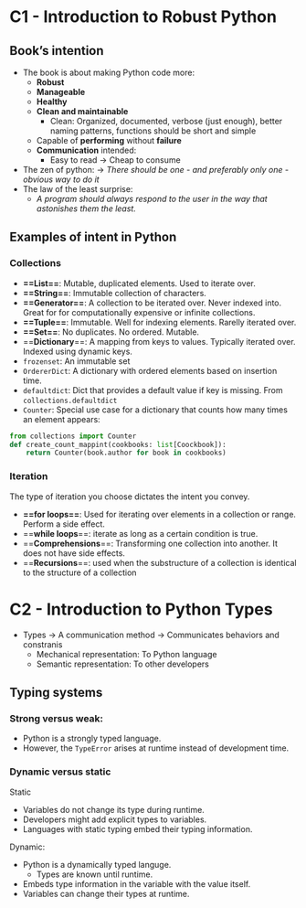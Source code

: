 # C1 - Introduction to Robust Python

## Book’s intention
- The book is about making Python code more:
	- **Robust**
	- **Manageable**
	- **Healthy**
	- **Clean and maintainable**
		- Clean: Organized, documented, verbose (just enough), better naming patterns, functions should be short and simple
	- Capable of **performing** without **failure**
	- **Communication** intended:
		- Easy to read → Cheap to consume
- The zen of python:
	→ *There should be one - and preferably only one - obvious way to do it*
- The law of the least surprise:
	- *A program should always respond to the user in the way that astonishes them the least.*

## Examples of intent in Python
### Collections
- **==List==**: Mutable, duplicated elements. Used to iterate over.
- **==String==**: Immutable collection of characters.
- **==Generator==**: A collection to be iterated over. Never indexed into. Great for for computationally expensive or infinite collections.
- **==Tuple==**: Immutable. Well for indexing elements. Rarelly iterated over.
- **==Set==**: No duplicates. No ordered. Mutable.
- ==**Dictionary**==: A mapping from keys to values. Typically iterated over. Indexed using dynamic keys.
- `frozenset`:  An immutable set
- `OrdererDict`: A dictionary with ordered elements based on insertion time.
- `defaultdict`: Dict that provides a default value if key is missing. From `collections.defaultdict`
- `Counter`: Special use case for a dictionary that counts how many times an element appears:
```python
from collections import Counter
def create_count_mappint(cookbooks: list[Coockbook]):
	return Counter(book.author for book in cookbooks)
```

### Iteration
The type of iteration you choose dictates the intent you convey.
- **==for loops==**: Used for iterating over elements in a collection or range. Perform a side effect.
- ==**while loops**==: iterate as long as a certain condition is true.
- ==**Comprehensions**==: Transforming one collection into another. It does not have side effects.
- ==**Recursions**==: used when the substructure of a collection is identical to the structure of a collection

# C2 - Introduction to Python Types

- Types → A communication method → Communicates behaviors and constranis
	- Mechanical representation: To Python language
	- Semantic representation: To other developers
## Typing systems
### Strong versus weak:
- Python is a strongly typed language.
- However, the `TypeError` arises at runtime instead of development time.

### Dynamic versus static

Static
- Variables do not change its type during runtime.
- Developers might add explicit types to variables.
- Languages with static typing embed their typing information.

Dynamic:
- Python is a dynamically typed languge.
	- Types are known until runtime.
- Embeds type information in the variable with the value itself.
- Variables can change their types at runtime.